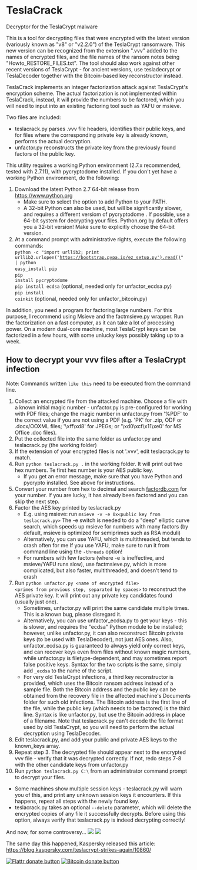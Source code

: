 # TeslaCrack
Decryptor for the TeslaCrypt malware

This is a tool for decrypting files that were encrypted with the latest version
(variously known as "v8" or "v2.2.0") of the TeslaCrypt ransomware. This new version
can be recognized from the extension ".vvv" added to the names of encrypted files, and the
file names of the ransom notes being "Howto_RESTORE_FILES.txt".
The tool should also work against other recent versions of TeslaCrypt - for ancient versions,
use tesladecrypt or TeslaDecoder together with the Bitcoin-based key reconstructor instead.

TeslaCrack implements an integer factorization attack against TeslaCrypt's encryption
scheme. The actual factorization is not implemented within TeslaCrack, instead,
it will provide the numbers to be factored, which you will need to input into an existing
factoring tool such as YAFU or msieve.

Two files are included:
- teslacrack.py parses .vvv file headers, identifies their public keys, and for files where
  the corresponding private key is already known, performs the actual decryption.
- unfactor.py reconstructs the private key from the previously found factors of the public key.

This utility requires a working Python environment (2.7.x recommended, tested with 2.7.11),
with pycryptodome installed. If you don't yet have a working Python environment, do the following:

1. Download the latest Python 2.7 64-bit release from https://www.python.org
   * Make sure to select the option to add Python to your PATH.
   * A 32-bit Python can also be used, but will be significantly slower, and requires a different versiom of pycryptodome
.
     If possible, use a 64-bit system for decrypting your files.
     Python.org by default offers you a 32-bit version! Make sure
     to explicitly choose the 64-bit version.
2. At a command prompt with administrative rights, execute the following commands:<br />
   <code>python -c "import urllib2; print urllib2.urlopen('https://bootstrap.pypa.io/ez_setup.py').read()" | python</code><br />
   <code>easy_install pip</code><br />
   <code>pip install pycryptodome</code><br />
   <code>pip install ecdsa</code> (optional, needed only for unfactor_ecdsa.py)<br />
   <code>pip install coinkit</code> (optional, needed only for unfactor_bitcoin.py)

In addition, you need a program for factoring large numbers.
For this purpose, I recommend using Msieve and the factmsieve.py wrapper.
Run the factorization on a fast computer, as it can take a lot of processing power.
On a modern dual-core machine, most TeslaCrypt keys can be factorized in a few hours, with some
unlucky keys possibly taking up to a week.

## How to decrypt your vvv files after a TeslaCrypt infection

Note: Commands written <code>like this</code> need to be executed from the command line.

1. Collect an encrypted file from the attacked machine.
   Choose a file with a known initial magic number - unfactor.py is pre-configured
   for working with PDF files; change the magic number in unfactor.py from '%PDF' to the correct
   value if you are not using a PDF (e.g. 'PK' for .zip, ODF or .docx/OOXML files; '\xff\xd8' for
   JPEGs; or '\xd0\xcf\x11\xe0' for MS Office .doc files).
2. Put the collected file into the same folder as unfactor.py and teslacrack.py (the working folder)
3. If the extension of your encrypted files is not '.vvv', edit teslacrack.py to match.
4. Run <code>python teslacrack.py .</code> in the working folder. It will print out two hex numbers.
   Te first hex number is your AES public key.
   * If you get an error message, make sure that you have Python and pycrypto installed.
     See above for instructions.
5. Convert your number from hex to decimal and search [factordb.com](http://factordb.com/) for your number. If you are lucky, it has already been factored and you can skip the next step. 
6. Factor the AES key printed by teslacrack.py  
   * E.g. using msieve: run <code>msieve -v -e 0x\<public key from teslacrack.py\></code>
     The -e switch is needed to do a "deep" elliptic curve search, which speeds up msieve for numbers
     with many factors (by default, msieve is optimized for semiprimes such as RSA moduli)
   * Alternatively, you can use YAFU, which is multithreaded, but tends to crash often for me
     If you use YAFU, make sure to run it from command line using the <code>-threads</code> option!
   * For numbers with few factors (where -e is ineffective, and msieve/YAFU runs slow),
     use factmsieve.py, which is more complicated, but also faster, multithreaded, and doesn't tend
     to crash
7. Run <code>python unfactor.py \<name of encrypted file\> \<primes from previous step, separated by spaces\></code>
   to reconstruct the AES private key. It will print out any private key candidates found
   (usually just one).
   * Sometimes, unfactor.py will print the same candidate multiple times. This is a known bug,
     please disregard it.
   * Alternatively, you can use unfactor_ecdsa.py to get your keys - this is slower, and requires the
     "ecdsa" Python module to be installed; however, unlike unfactor.py, it can also reconstruct
     Bitcoin private keys (to be used with TeslaDecoder), not just AES ones. Also, unfactor_ecdsa.py
     is guaranteed to always yield only correct keys, and can recover keys even from files without
     known magic numbers, while unfactor.py is filetype-dependent, and may sometimes
     report false positive keys. Syntax for the two scripts is the same, simply add <code>_ecdsa</code>
     to the name of the script.
   * For very old TeslaCrypt infections, a third key reconstructor is provided, which uses the Bitcoin
     ransom address instead of a sample file. Both the Bitcoin address and the public key can be obtained
     from the recovery file in the affected machine's Documents folder for such old infections.
     The Bitcoin address is the first line of the file, while the public key (which needs to be factored)
     is the third line. Syntax is like unfactor.py, but use the Bitcoin address in place of a filename.
     Note that teslacrack.py can't decode the file format used by old TeslaCrypt, so you will need
     to perform the actual decryption using TeslaDecoder.
8. Edit teslacrack.py, and add your public and private AES keys to the known_keys array.
9. Repeat step 3. The decrypted file should appear next to the encrypted vvv file - verify that it was decrypted correctly.
   If not, redo steps 7-8 with the other candidate keys from unfactor.py
10. Run <code>python teslacrack.py C:\\</code> from an administrator command prompt to decrypt your files.
   * Some machines show multiple session keys - teslacrack.py will warn you of this, and print any
     unknown session keys it encounters. If this happens, repeat all steps with the newly found key.
   * teslacrack.py takes an optional <code>--delete</code> parameter, which will delete the encrypted copies of
     any file it successfully decrypts. Before using this option, always verify that teslacrack.py
     is indeed decrypting correctly!

And now, for some controversy...
![](https://cloud.githubusercontent.com/assets/16308406/11841119/45709ea2-a3fb-11e5-9df6-8dcc43a6812e.png)
![](https://cloud.githubusercontent.com/assets/16308406/11841120/4574e138-a3fb-11e5-981b-5b30e7f8bd84.png)

The same day this happened, Kaspersky released this article: https://blog.kaspersky.com/teslacrypt-strikes-again/10860/ 

<span class="badge-flattr"><a href="https://flattr.com/profile/Googulator" title="Donate to this project using Flattr"><img src="https://img.shields.io/badge/flattr-donate-yellow.svg" alt="Flattr donate button" /></a></span>
<span class="badge-bitcoin"><a href="bitcoin:1AdcYneBgky3yMP7d2snQ5wznbWKzULezj" title="Donate once-off to this project using Bitcoin"><img src="https://img.shields.io/badge/bitcoin-donate-yellow.svg" alt="Bitcoin donate button" /></a></span>
